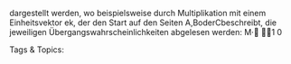dargestellt werden, wo beispielsweise durch Multiplikation mit einem Einheitsvektor ek, der den Start
auf den Seiten A,BoderCbeschreibt, die jeweiligen Übergangswahrscheinlichkeiten abgelesen werden:
M·
1
0

   Tags & Topics:
   